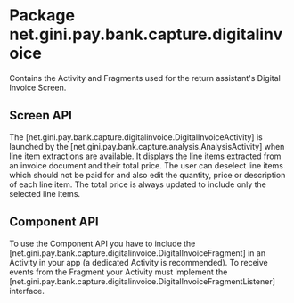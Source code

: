 # Package net.gini.pay.bank.capture.digitalinvoice

Contains the Activity and Fragments used for the return assistant's Digital Invoice Screen.

## Screen API

The [net.gini.pay.bank.capture.digitalinvoice.DigitalInvoiceActivity] is launched by the [net.gini.pay.bank.capture.analysis.AnalysisActivity] when line
item extractions are available. It displays the line items extracted from an invoice document and their total price. The user can deselect line
items which should not be paid for and also edit the quantity, price or description of each line item. The total price is always updated to
include only the selected line items.

## Component API

To use the Component API you have to include the [net.gini.pay.bank.capture.digitalinvoice.DigitalInvoiceFragment] in an Activity in your app
(a dedicated Activity is recommended). To receive events from the Fragment your Activity must implement the
[net.gini.pay.bank.capture.digitalinvoice.DigitalInvoiceFragmentListener] interface.


